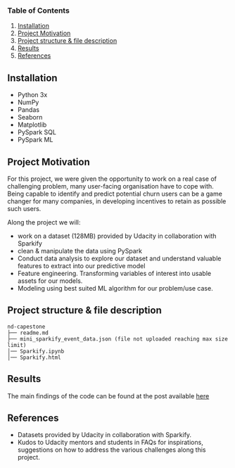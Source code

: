 ### Table of Contents

1. [Installation](#installation)
2. [Project Motivation](#motivation)
3. [Project structure & file description](#files)
4. [Results](#results)
5. [References](#refs)



## Installation <a name="installation"></a>

 - Python 3x
 - NumPy
 - Pandas
 - Seaborn
 - Matplotlib
 - PySpark SQL
 - PySpark ML

 

## Project Motivation <a name="motivation"></a>

For this project, we were given the opportunity to work on a real case of challenging problem, many user-facing 
organisation have to cope with.
Being capable to identify and predict potential churn users can be a game changer for many companies, in developing
incentives to retain as possible such users.

Along the project we will:
- work on a dataset (128MB) provided by Udacity in collaboration with Sparkify
- clean & manipulate the data using PySpark
- Conduct data analysis to explore our dataset and understand valuable features to extract into our predictive model
- Feature engineering. Transforming variables of interest into usable assets for our models.
- Modeling using best suited ML algorithm for our problem/use case.

## Project structure & file description <a name="files"></a>

```
nd-capestone
├── readme.md
├── mini_sparkify_event_data.json (file not uploaded reaching max size limit)
│── Sparkify.ipynb
│── Sparkify.html
```

## Results<a name="results"></a>

The main findings of the code can be found at the post available [here]()


## References<a name="refs"></a>
- Datasets provided by Udacity in collaboration with Sparkify. 
- Kudos to Udacity mentors and students in FAQs for inspirations, suggestions on how to address the various challenges along this project.